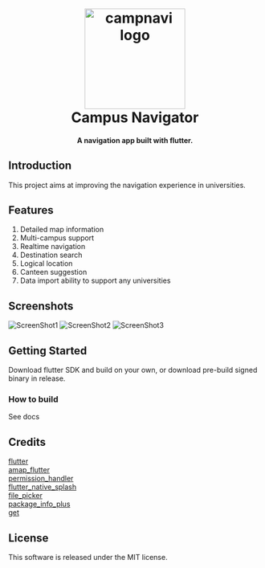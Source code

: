 <h1 align="center">
  <img src="https://github.com/ElemenTP/Campus_Navigator/raw/master/images/launch_image.png" alt="campnavi logo" width="200">
  <br>Campus Navigator<br>
</h1>

<h4 align="center">A navigation app built with flutter.</h4>

## Introduction
This project aims at improving the navigation experience in universities. 
## Features
1. Detailed map information
2. Multi-campus support
3. Realtime navigation
4. Destination search
5. Logical location
6. Canteen suggestion
7. Data import ability to support any universities
## Screenshots
![ScreenShot1](https://github.com/ElemenTP/Campus_Navigator/raw/master/images/Screenshot1.jpg)
![ScreenShot2](https://github.com/ElemenTP/Campus_Navigator/raw/master/images/Screenshot2.jpg)
![ScreenShot3](https://github.com/ElemenTP/Campus_Navigator/raw/master/images/Screenshot3.jpg)
## Getting Started
Download flutter SDK and build on your own, or download pre-build signed binary in release.  
### How to build
See docs
## Credits
[flutter](https://github.com/flutter/flutter)  
[amap_flutter](https://pub.dev/packages/amap_flutter_map)  
[permission_handler](https://github.com/baseflow/flutter-permission-handler)  
[flutter_native_splash](https://github.com/jonbhanson/flutter_native_splash)  
[file_picker](https://github.com/miguelpruivo/flutter_file_picker)  
[package_info_plus](https://github.com/fluttercommunity/plus_plugins/tree/main/packages/)  
[get](https://github.com/jonataslaw/getx)  
## License
This software is released under the MIT license.
